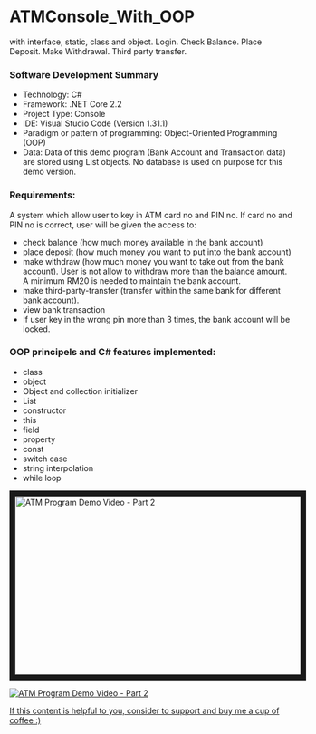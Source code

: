 # ATMConsole_With_OOP
with interface, static, class and object. Login. Check Balance. Place Deposit. Make Withdrawal. Third party transfer.

### Software Development Summary
- Technology: C#
- Framework: .NET Core 2.2
- Project Type: Console
- IDE: Visual Studio Code (Version 1.31.1)
- Paradigm or pattern of programming: Object-Oriented Programming (OOP)
- Data: Data of this demo program (Bank Account and Transaction data) are stored using List objects. No database is used on purpose for this demo version.

### Requirements:
A system which allow user to key in ATM card no and PIN no. If card no and PIN no is correct, user will be given the access to:
- check balance (how much money available in the bank account)
- place deposit (how much money you want to put into the bank account)
- make withdraw (how much money you want to take out from the bank account). User is not allow to withdraw more than the balance amount. A minimum RM20 is needed to maintain the bank account.
- make third-party-transfer (transfer within the same bank for different bank account).
- view bank transaction
- If user key in the wrong pin more than 3 times, the bank account will be locked.

### OOP principels and C# features implemented:
- class
- object
- Object and collection initializer
- List
- constructor
- this
- field
- property
- const
- switch case
- string interpolation
- while loop

<a href="http://www.youtube.com/watch?feature=player_embedded&v=sn3S3-FYbA0
" target="_blank"><img src="https://img.youtube.com/vi/sn3S3-FYbA0/default.jpg" 
alt="ATM Program Demo Video - Part 2" width="560" height="315" border="10" /></a>

[![ATM Program Demo Video - Part 2](https://imgur.com/1JJbxI6)](http://www.youtube.com/watch?v=sn3S3-FYbA0)

[If this content is helpful to you, consider to support and buy me a cup of coffee :) ](https://ko-fi.com/V7V2PN67)
